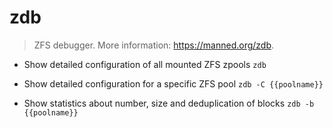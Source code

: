 # zdb
> ZFS debugger.
> More information: <https://manned.org/zdb>.

- Show detailed configuration of all mounted ZFS zpools
`zdb`

- Show detailed configuration for a specific ZFS pool
`zdb -C {{poolname}}`

- Show statistics about number, size and deduplication of blocks
`zdb -b {{poolname}}`
